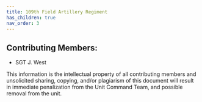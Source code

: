 ```yaml
---
title: 109th Field Artillery Regiment
has_children: true
nav_order: 3
---
```

## Contributing Members:
- SGT J. West


This information is the intellectual property of all contributing members and unsolicited sharing, copying, and/or plagiarism of this document will result in immediate penalization from the Unit Command Team, and possible removal from the unit.
